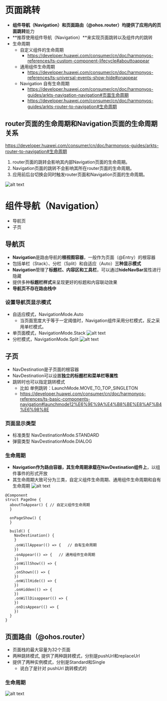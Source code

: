 # 页面跳转
- **组件导航（Navigation）**和**页面路由（@ohos.router）**均提供了应用内的**页面跳转**能力
- **推荐使用组件导航（Navigation）**来实现页面跳转以及组件内的跳转
- 生命周期
    - 自定义组件的生命周期
        - https://developer.huawei.com/consumer/cn/doc/harmonyos-references/ts-custom-component-lifecycle#abouttoappear
    - 通用组件生命周期
        - https://developer.huawei.com/consumer/cn/doc/harmonyos-references/ts-universal-events-show-hide#onappear
    - Navigation 自有生命周期
        - https://developer.huawei.com/consumer/cn/doc/harmonyos-guides/arkts-navigation-navigation#页面生命周期
        - https://developer.huawei.com/consumer/cn/doc/harmonyos-guides/arkts-router-to-navigation#生命周期

## router页面的生命周期和Navigation页面的生命周期关系
https://developer.huawei.com/consumer/cn/doc/harmonyos-guides/arkts-router-to-navigation#生命周期
1. router页面的跳转会影响其内部Navigation页面的生命周期。
2. Navigation页面的跳转不会影响其所在router页面的生命周期。
3. 应用前后台切换会同时触发router页面和Navigation页面的生命周期。

![alt text](../photo/image-250810-11.png)


# 组件导航（Navigation）
- 导航页
- 子页

## 导航页
- **Navigation**是路由导航的**根视图容器**，一般作为页面（@Entry）的根容器
- 包括单栏（Stack）、分栏（Split）和自适应（Auto）**三种显示模式**
- **Navigation**管理了**标题栏、内容区和工具栏**，可以通过**hideNavBar**属性进行隐藏
- 提供多种**标题栏样式**来呈现更好的标题和内容联动效果
- **导航页不存在路由栈中**

### 设置导航页显示模式        
- 自适应模式，NavigationMode.Auto
    - 当页面宽度大于等于一定阈值时，Navigation组件采用分栏模式，反之采用单栏模式。
- 单页面模式，NavigationMode.Stack
![alt text](../photo/image-250810-13.png)
- 分栏模式，NavigationMode.Split
![alt text](../photo/image-250810-12.png)

## 子页
- NavDestination是子页面的根容器
- NavDestination可以设置**独立的标题栏和菜单栏等属性**
- 跳转时也可以指定跳转模式
    - 比如 单例跳转：LaunchMode.MOVE_TO_TOP_SINGLETON
    - https://developer.huawei.com/consumer/cn/doc/harmonyos-references/ts-basic-components-navigation#launchmode12%E6%9E%9A%E4%B8%BE%E8%AF%B4%E6%98%8E

### 页面显示类型
- 标准类型 NavDestinationMode.STANDARD
- 弹窗类型 NavDestinationMode.DIALOG

### 生命周期
- **Navigation作为路由容器，其生命周期承载在NavDestination组件上**，以组件事件的形式开放
- 其生命周期大致可分为三类，自定义组件生命周期、通用组件生命周期和自有生命周期
![alt text](../photo/image-250810-14.png)

```
@Component
struct PageOne {
  aboutToAppear() { // 自定义组件生命周期
  }

  onPageShow() {
  }

  build() {
    NavDestination() {
    }
    .onWillAppear(() => {   // 自有生命周期
    })
    .onAppear(() => {   // 通用组件生命周期
    })
    .onWillShow(() => {
    })
    .onShown(() => {
    })
    .onWillHide(() => {
    })
    .onHidden(() => {
    })
    .onWillDisappear(() => {
    })
    .onDisAppear(() => {
    })
  }
}
```

## 页面路由（@ohos.router）
- 页面栈的最大容量为32个页面
- 两种跳转模式, 提供了两种跳转模式，分别是pushUrl和replaceUrl
- 提供了两种实例模式，分别是Standard和Single
    - 说白了是针对 pushUrl 跳转模式的

### 生命周期
![alt text](../photo/image-250810-15.png)
